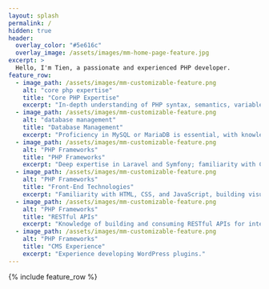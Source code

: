 ```yaml
---
layout: splash
permalink: /
hidden: true
header:
  overlay_color: "#5e616c"
  overlay_image: /assets/images/mm-home-page-feature.jpg
excerpt: >
  Hello, I'm Tien, a passionate and experienced PHP developer.
feature_row:
  - image_path: /assets/images/mm-customizable-feature.png
    alt: "core php expertise"
    title: "Core PHP Expertise"
    excerpt: "In-depth understanding of PHP syntax, semantics, variables, operators, control structures, functions, and object-oriented programming (OOP) principles."
  - image_path: /assets/images/mm-customizable-feature.png
    alt: "database management"
    title: "Database Management"
    excerpt: "Proficiency in MySQL or MariaDB is essential, with knowledge of other database systems (PostgreSQL, SQLite). This includes skills in database design, querying (SQL), and data manipulation."
  - image_path: /assets/images/mm-customizable-feature.png
    alt: "PHP Frameworks"
    title: "PHP Frameworks"
    excerpt: "Deep expertise in Laravel and Symfony; familiarity with CodeIgniter and Zend Framework. Frameworks streamline development, promote code organization, and enforce best practices."
  - image_path: /assets/images/mm-customizable-feature.png
    alt: "PHP Frameworks"
    title: "Front-End Technologies"
    excerpt: "Familiarity with HTML, CSS, and JavaScript, building visually appealing and interactive user interfaces, ensuring seamless integration with back-end PHP code."
  - image_path: /assets/images/mm-customizable-feature.png
    alt: "PHP Frameworks"
    title: "RESTful APIs"
    excerpt: "Knowledge of building and consuming RESTful APIs for integration with other systems and services."
  - image_path: /assets/images/mm-customizable-feature.png
    alt: "PHP Frameworks"
    title: "CMS Experience"
    excerpt: "Experience developing WordPress plugins."
---
```


{% include feature_row %}